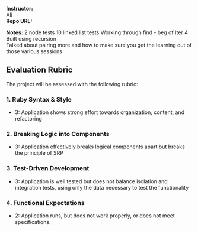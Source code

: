 **Instructor:**  
Ali  
**Repo URL:**   

**Notes:**
2 node tests
10 linked list tests
Working through find - beg of Iter 4   
Built using recursion  
Talked about pairing more and how to make sure you get the learning out of those various sessions  



## Evaluation Rubric

The project will be assessed with the following rubric:

### 1. Ruby Syntax & Style

* 3: Application shows strong effort towards organization, content, and refactoring

### 2. Breaking Logic into Components

* 3: Application effectively breaks logical components apart but breaks the principle of SRP

### 3. Test-Driven Development

* 3: Application is well tested but does not balance isolation and integration tests, using only the data necessary to test the functionality

### 4. Functional Expectations

* 2: Application runs, but does not work properly, or does not meet specifications.
